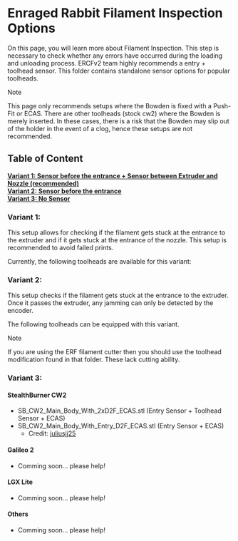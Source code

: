 # Enraged Rabbit Filament Inspection Options
On this page, you will learn more about Filament Inspection. This step is necessary to check whether any errors have occurred during the loading and unloading process. 
ERCFv2 team highly recommends a entry + toolhead sensor. This folder contains standalone sensor options for popular toolheads.

> [!NOTE]
> This page only recommends setups where the Bowden is fixed with a Push-Fit or ECAS. There are other toolheads (stock cw2) where the Bowden is merely inserted. In these cases, there is a risk that the Bowden may slip out of the holder in the event of a clog, hence these setups are not recommended.

## Table of Content
**[Variant 1: Sensor before the entrance + Sensor between Extruder and Nozzle (recommended)](#Variant-1)**<br>
**[Variant 2: Sensor before the entrance ](#Variant-2)**<br>
**[Variant 3: No Sensor](#Variant-3)**<br>


### Variant 1: 
This setup allows for checking if the filament gets stuck at the entrance to the extruder and if it gets stuck at the entrance of the nozzle. This setup is recommended to avoid failed prints.

Currently, the following toolheads are available for this variant:

### Variant 2: 
This setup checks if the filament gets stuck at the entrance to the extruder. Once it passes the extruder, any jamming can only be detected by the encoder.

The following toolheads can be equipped with this variant.

> [!NOTE]  
> If you are using the ERF filament cutter then you should use the toolhead modification found in that folder. These lack cutting ability.


### Variant 3: 


#### StealthBurner CW2
- SB_CW2_Main_Body_With_2xD2F_ECAS.stl (Entry Sensor + Toolhead Sensor + ECAS)
- SB_CW2_Main_Body_With_Entry_D2F_ECAS.stl (Entry Sensor + ECAS)
  - Credit: [juliusjj25](https://github.com/juliusjj25)

#### Galileo 2
- Comming soon... please help!

#### LGX Lite
- Comming soon... please help!

#### Others
- Comming soon... please help!
